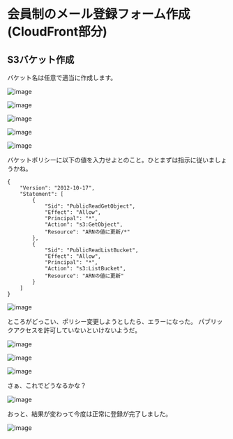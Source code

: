 # 会員制のメール登録フォーム作成 (CloudFront部分)
## S3バケット作成

バケット名は任意で適当に作成します。

![image](https://user-images.githubusercontent.com/18514297/88680631-adecd600-d12b-11ea-8d6f-f255b7d61c42.png)

![image](https://user-images.githubusercontent.com/18514297/88680792-d7a5fd00-d12b-11ea-8359-0e9e10ac42e7.png)

![image](https://user-images.githubusercontent.com/18514297/88680954-045a1480-d12c-11ea-9583-445891b213ab.png)

![image](https://user-images.githubusercontent.com/18514297/88681025-1936a800-d12c-11ea-8ada-49098a83b544.png)

![image](https://user-images.githubusercontent.com/18514297/88681259-5864f900-d12c-11ea-8faf-4e33032c5e31.png)

バケットポリシーに以下の値を入力せよとのこと。ひとまずは指示に従いましょうかね。


```
{
    "Version": "2012-10-17",
    "Statement": [
        {
            "Sid": "PublicReadGetObject",
            "Effect": "Allow",
            "Principal": "*",
            "Action": "s3:GetObject",
            "Resource": "ARNの値に更新/*"
        },
        {
            "Sid": "PublicReadListBucket",
            "Effect": "Allow",
            "Principal": "*",
            "Action": "s3:ListBucket",
            "Resource": "ARNの値に更新"
        }
    ]
}
```

![image](https://user-images.githubusercontent.com/18514297/88681577-ae39a100-d12c-11ea-859d-9afd3b0c37ec.png)

ところがどっこい、ポリシー変更しようとしたら、エラーになった。
パブリックアクセスを許可していないといけないようだ。

![image](https://user-images.githubusercontent.com/18514297/88682033-2bfdac80-d12d-11ea-802b-4e99ae0201fa.png)

![image](https://user-images.githubusercontent.com/18514297/88682095-3e77e600-d12d-11ea-8b57-f4d74c7992d8.png)

![image](https://user-images.githubusercontent.com/18514297/88682290-7aab4680-d12d-11ea-902d-347bc83c4f4f.png)

さぁ、これでどうなるかな？

![image](https://user-images.githubusercontent.com/18514297/88682431-a0d0e680-d12d-11ea-8e52-b52994217044.png)

おっと、結果が変わって今度は正常に登録が完了しました。

![image](https://user-images.githubusercontent.com/18514297/88682537-ba722e00-d12d-11ea-8b3f-26778a031896.png)


